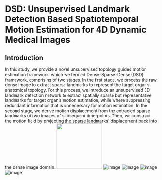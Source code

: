 DSD: Unsupervised Landmark Detection Based Spatiotemporal Motion Estimation for 4D Dynamic Medical Images
====
Introduction
----
In this study, we provide a novel unsupervised topology guided motion estimation framework, which we termed Dense-Sparse-Dense (DSD) framework, comprising of two stages. In the first stage, we process the raw dense image to extract sparse landmarks to represent the target organ’s anatomical topology. For this process, we introduce an unsupervised 3D landmark detection network to extract spatially sparse but representative landmarks for target organ’s motion estimation, while where suppressing redundant information that is unnecessary for motion estimation. In the second stage, we derive motion displacement from the extracted sparse landmarks of two images of subsequent time-points. Then, we construct the motion field by projecting the sparse landmarks’ displacement back into the dense image domain. 
<img width="150" height="150" src="https://img-blog.csdn.net/20161028230559575"/>
![image](https://github.com/guoyu-niubility/DSD-3D-Unsupervised-Landmark-Detection-Based-Motion-Estimation/blob/main/images/cardiac-1.gif)
![image](https://github.com/guoyu-niubility/DSD-3D-Unsupervised-Landmark-Detection-Based-Motion-Estimation/blob/main/images/cardiac-2.gif)
![image](https://github.com/guoyu-niubility/DSD-3D-Unsupervised-Landmark-Detection-Based-Motion-Estimation/blob/main/images/lung-1.gif)
![image](https://github.com/guoyu-niubility/DSD-3D-Unsupervised-Landmark-Detection-Based-Motion-Estimation/blob/main/images/lung-2.gif)
